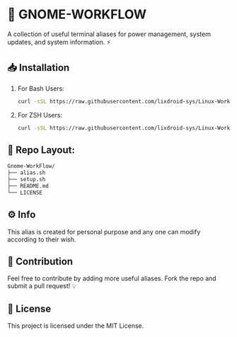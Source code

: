 # 🚀 GNOME-WORKFLOW

A collection of useful terminal aliases for power management, system updates, and system information. ⚡

## 📥 Installation

1. For Bash Users:
   ```sh
   curl -sSL https://raw.githubusercontent.com/lixdroid-sys/Linux-WorkFlow/main/alias.sh >> ~/.bashrc && source ~/.bashrc

   ```

2. For ZSH Users:
   ```sh
   curl -sSL https://raw.githubusercontent.com/lixdroid-sys/Linux-WorkFlow/main/alias.sh >> ~/.zshrc && source ~/.zshrc

   ```

## 📁 Repo Layout: 
```sh
Gnome-WorkFlow/
├── alias.sh      
├── setup.sh              
├── README.md               
└── LICENSE                 
```
## ⚙️ Info
This alias is created for personal purpose and any one can modify according to their wish.

## 🤝 Contribution
Feel free to contribute by adding more useful aliases. Fork the repo and submit a pull request! 💡

## 📜 License
This project is licensed under the MIT License.
